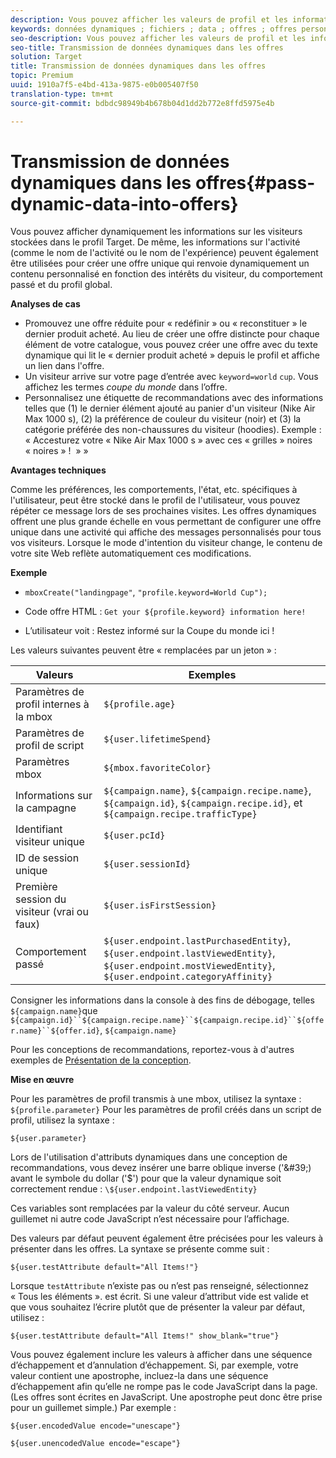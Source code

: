 ```yaml
---
description: Vous pouvez afficher les valeurs de profil et les informations sur l'activité directement dans une offre HTML ou JSON.
keywords: données dynamiques ; fichiers ; data ; offres ; offres personnalisées ; offres personnelles ; remplacer le jeton
seo-description: Vous pouvez afficher les valeurs de profil et les informations sur l'activité directement dans une offre HTML ou JSON.
seo-title: Transmission de données dynamiques dans les offres
solution: Target
title: Transmission de données dynamiques dans les offres
topic: Premium
uuid: 1910a7f5-e4bd-413a-9875-e0b005407f50
translation-type: tm+mt
source-git-commit: bdbdc98949b4b678b04d1dd2b772e8ffd5975e4b

---
```



# Transmission de données dynamiques dans les offres{#pass-dynamic-data-into-offers}

Vous pouvez afficher dynamiquement les informations sur les visiteurs stockées dans le profil Target. De même, les informations sur l&#39;activité (comme le nom de l&#39;activité ou le nom de l&#39;expérience) peuvent également être utilisées pour créer une offre unique qui renvoie dynamiquement un contenu personnalisé en fonction des intérêts du visiteur, du comportement passé et du profil global.

**Analyses de cas**

* Promouvez une offre réduite pour « redéfinir » ou « reconstituer » le dernier produit acheté. Au lieu de créer une offre distincte pour chaque élément de votre catalogue, vous pouvez créer une offre avec du texte dynamique qui lit le « dernier produit acheté » depuis le profil et affiche un lien dans l&#39;offre.
* Un visiteur arrive sur votre page d’entrée avec `keyword=world` `cup`. Vous affichez les termes *coupe du monde* dans l’offre.
* Personnalisez une étiquette de recommandations avec des informations telles que (1) le dernier élément ajouté au panier d&#39;un visiteur (Nike Air Max 1000 s), (2) la préférence de couleur du visiteur (noir) et (3) la catégorie préférée des non-chaussures du visiteur (hoodies). Exemple : « Accesturez votre « Nike Air Max 1000 s » avec ces « grilles » noires « noires » !  » »


**Avantages techniques**

Comme les préférences, les comportements, l&#39;état, etc. spécifiques à l&#39;utilisateur, peut être stocké dans le profil de l&#39;utilisateur, vous pouvez répéter ce message lors de ses prochaines visites. Les offres dynamiques offrent une plus grande échelle en vous permettant de configurer une offre unique dans une activité qui affiche des messages personnalisés pour tous vos visiteurs. Lorsque le mode d&#39;intention du visiteur change, le contenu de votre site Web reflète automatiquement ces modifications.

**Exemple**

* `mboxCreate("landingpage"`, `"profile.keyword=World Cup");`

* Code offre HTML : `Get your ${profile.keyword} information here!`
* L’utilisateur voit : Restez informé sur la Coupe du monde ici !

Les valeurs suivantes peuvent être « remplacées par un jeton » :

| Valeurs | Exemples |
|--- |--- |
| Paramètres de profil internes à la mbox | `${profile.age}` |
| Paramètres de profil de script | `${user.lifetimeSpend}` |
| Paramètres mbox | `${mbox.favoriteColor}` |
| Informations sur la campagne | `${campaign.name}`, `${campaign.recipe.name}`, `${campaign.id}`, `${campaign.recipe.id}`, et `${campaign.recipe.trafficType}` |
| Identifiant visiteur unique | `${user.pcId}` |
| ID de session unique | `${user.sessionId}` |
| Première session du visiteur (vrai ou faux) | `${user.isFirstSession}` |
| Comportement passé | `${user.endpoint.lastPurchasedEntity}`, `${user.endpoint.lastViewedEntity}`, `${user.endpoint.mostViewedEntity}`, `${user.endpoint.categoryAffinity}` |

Consigner les informations dans la console à des fins de débogage, telles `${campaign.name}`que `${campaign.id}``${campaign.recipe.name}``${campaign.recipe.id}``${offer.name}``${offer.id}`, `${campaign.name}`

Pour les conceptions de recommandations, reportez-vous à d&#39;autres exemples de [Présentation de la conception](/help/c-recommendations/c-design-overview/design-overview.md).

**Mise en œuvre**

Pour les paramètres de profil transmis à une mbox, utilisez la syntaxe : `${profile.parameter}` Pour les paramètres de profil créés dans un script de profil, utilisez la syntaxe :

`${user.parameter}`

Lors de l&#39;utilisation d&#39;attributs dynamiques dans une conception de recommandations, vous devez insérer une barre oblique inverse (&#39;\&#39;) avant le symbole du dollar (&#39;$&#39;) pour que la valeur dynamique soit correctement rendue : `\${user.endpoint.lastViewedEntity}`

Ces variables sont remplacées par la valeur du côté serveur. Aucun guillemet ni autre code JavaScript n’est nécessaire pour l’affichage.

Des valeurs par défaut peuvent également être précisées pour les valeurs à présenter dans les offres. La syntaxe se présente comme suit :

`${user.testAttribute default="All Items!"}`

Lorsque `testAttribute` n’existe pas ou n’est pas renseigné, sélectionnez « Tous les éléments ». est écrit. Si une valeur d’attribut vide est valide et que vous souhaitez l’écrire plutôt que de présenter la valeur par défaut, utilisez :

`${user.testAttribute default="All Items!" show_blank="true"}`

Vous pouvez également inclure les valeurs à afficher dans une séquence d’échappement et d’annulation d’échappement. Si, par exemple, votre valeur contient une apostrophe, incluez-la dans une séquence d’échappement afin qu’elle ne rompe pas le code JavaScript dans la page. (Les offres sont écrites en JavaScript. Une apostrophe peut donc être prise pour un guillemet simple.) Par exemple :

`${user.encodedValue encode="unescape"}`

`${user.unencodedValue encode="escape"}`